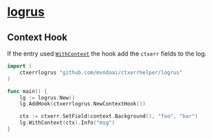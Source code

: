 # [logrus](https://github.com/sirupsen/logrus)

## Context Hook

If the entry used [`WithContext`](https://pkg.go.dev/github.com/sirupsen/logrus#WithContext) the hook add the `ctxerr` fields to the log.

```go
import (
	ctxerrlogrus "github.com/mvndaai/ctxerrhelper/logrus"
)

func main() {
    lg := logrus.New()
    lg.AddHook(ctxerrlogrus.NewContextHook())

    ctx := ctxerr.SetField(context.Background(), "foo", "bar")
    lg.WithContext(ctx).Info("msg")
}
```

